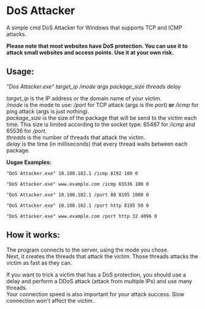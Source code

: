 # DoS Attacker
A simple cmd DoS Attacker for Windows that supports TCP and ICMP attacks.

**Please note that most websites have DoS protection. You can use it to attack small websites and access points. Use it at your own risk.**
## Usage:
*"Dos Attacker.exe" target_ip /mode args package_size threads delay*

*target_ip* is the IP address or the domain name of your victim.  
*/mode* is the mode to use: */port* for TCP attack (args is the port) **or** */icmp* for ping attack (args is just nothing).  
*package_size* is the size of the package that will be send to the victim each time. This size is limited according to the socket type: 65467 for */icmp* and 65536 for */port*.  
*threads* is the number of threads that attack the victim.  
*delay* is the time (in milliseconds) that every thread waits between each package.

**Usgae Examples:**  
~~~
"DoS Attacker.exe" 10.100.102.1 /icmp 8192 100 0

"DoS Attacker.exe" www.example.com /icmp 65536 100 0

"DoS Attacker.exe" 10.100.102.1 /port 80 8195 1000 0

"DoS Attacker.exe" 10.100.102.1 /port http 8195 50 0

"DoS Attacker.exe" www.example.com /port http 32 4096 0
~~~
## How it works:
The program connects to the server, using the mode you chose.  
Next, it creates the threads that attack the victim. Those threads attacks the victim as fast as they can.  

If you want to trick a victim that has a DoS protection, you should use a delay and perform a DDoS attack (attack from multiple IPs) and use many threads.  
Your connection speed is also important for your attack success. Slow connection won't affect the victim.
